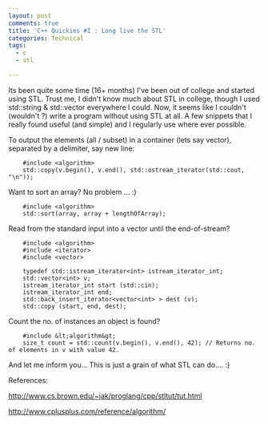 ```yaml
---
layout: post
comments: true
title: 'C++ Quickies #I : Long live the STL'
categories: Technical
tags:
  - c
  - stl

---
```


Its been quite some time (16+ months) I've been out of college and started using STL. Trust me, I didn't know much about STL in college, though I used std::string & std::vector everywhere I could. Now, it seems like I couldn't (wouldn't ?) write a program without using STL at all. A few snippets that I really found useful (and simple) and I regularly use where ever possible.

To output the elements (all / subset) in a container (lets say vector), separated by a delimiter, say new line:

```
    #include <algorithm>
    std::copy(v.begin(), v.end(), std::ostream_iterator(std::cout, "\n"));
```

Want to sort an array? No problem ... :)

```
    #include <algorithm>
    std::sort(array, array + lengthOfArray);
```

Read from the standard input into a vector until the end-of-stream?

```
    #include <algorithm>
    #include <iterator>
    #include <vector>

    typedef std::istream_iterator<int> istream_iterator_int;
    std::vector<int> v;
    istream_iterator_int start (std::cin);
    istream_iterator_int end;
    std::back_insert_iterator<vector<int> > dest (v);
    std::copy (start, end, dest);

```

Count the no. of instances an object is found?

```
    #include &lt;algorithm&gt;
    size_t count = std::count(v.begin(), v.end(), 42); // Returns no. of elements in v with value 42.

```

And let me inform you... This is just a grain of what STL can do.... :)

References:

<a href="http://www.cs.brown.edu/~jak/proglang/cpp/stltut/tut.html">http://www.cs.brown.edu/~jak/proglang/cpp/stltut/tut.html</a>

<a href="http://www.cplusplus.com/reference/algorithm/">http://www.cplusplus.com/reference/algorithm/</a>
